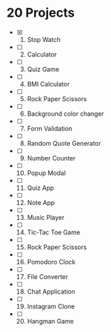 # 20 Projects

- [x] 1. Stop Watch
- [ ] 2. Calculator
- [ ] 3. Quiz Game
- [ ] 4. BMI Calculator
- [ ] 5. Rock Paper Scissors
- [ ] 6. Background color changer
- [ ] 7. Form Validation
- [ ] 8. Random Quote Generator
- [ ] 9. Number Counter
- [ ] 10. Popup Modal
- [ ] 11. Quiz App
- [ ] 12. Note App
- [ ] 13. Music Player
- [ ] 14. Tic-Tac Toe Game
- [ ] 15. Rock Paper Scissors
- [ ] 16. Pomodoro Clock
- [ ] 17. File Converter
- [ ] 18. Chat Application
- [ ] 19. Instagram Clone
- [ ] 20. Hangman Game
